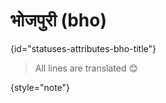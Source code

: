 # भोजपुरी (bho)
{id="statuses-attributes-bho-title"}



> All lines are translated 😊
>
{style="note"}

